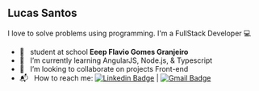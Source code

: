 
## Lucas Santos
I love to solve problems using programming.
I'm a FullStack Developer :computer:

 - :book: &nbsp; student at school **Eeep Flavio Gomes Granjeiro**
 - :seedling: &nbsp; I’m currently learning AngularJS, Node.js, & Typescript
 - :purple_heart: &nbsp; I’m looking to collaborate on projects Front-end 
 - :mailbox_with_mail: &nbsp; How to reach me: [![Linkedin Badge](https://img.shields.io/badge/-LucasSantos-blue?style=flat-square&logo=Linkedin&logoColor=white&link=https://linkedin.com/in/lucas-santos-4519aa1b0/)](https://www.linkedin.com/in/lucas-santos-4519aa1b0/) 
| 
[![Gmail Badge](https://img.shields.io/badge/-lucasparaipaba113@gmail.com-c14438?style=flat-square&logo=Gmail&logoColor=white&link=mailto:lucasparaipaba113@gmail.com)](mailto:lucasparaipaba113@gmail.com)


